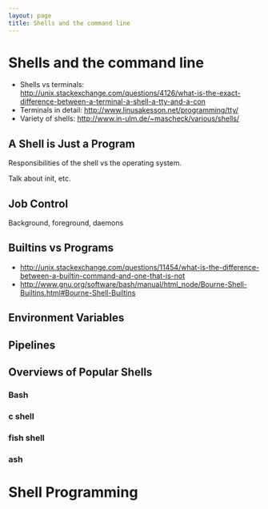 ```yaml
---
layout: page
title: Shells and the command line
---
```


# Shells and the command line

* Shells vs terminals: http://unix.stackexchange.com/questions/4126/what-is-the-exact-difference-between-a-terminal-a-shell-a-tty-and-a-con
* Terminals in detail: http://www.linusakesson.net/programming/tty/
* Variety of shells: http://www.in-ulm.de/~mascheck/various/shells/


## A Shell is Just a Program

Responsibilities of the shell vs the operating system.

Talk about init, etc.

## Job Control

Background, foreground, daemons

## Builtins vs Programs

* http://unix.stackexchange.com/questions/11454/what-is-the-difference-between-a-builtin-command-and-one-that-is-not
* http://www.gnu.org/software/bash/manual/html_node/Bourne-Shell-Builtins.html#Bourne-Shell-Builtins

## Environment Variables

## Pipelines

## Overviews of Popular Shells

### Bash

### c shell

### fish shell

### ash

# Shell Programming

